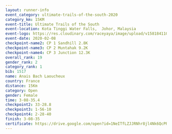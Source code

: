 ```yaml
--- 
layout: runner-info 
event_category: ultimate-trails-of-the-south-2020 
category_km: 15KM 
event-title: Ultimate Trails of the South 
event-location: Kota Tinggi Water Falls,  Johor, Malaysia 
event-logo: https://res.cloudinary.com/raceyaya/image/upload/v1581841103/logo/2020/ultimate-trails-2020_i93dfj.jpg 
event-date: 2020-02-08 
checkpoint-name2: CP 1 Sandhill 2.8K 
checkpoint-name3: CP 2 Muntahak 9.2K 
checkpoint-name4: CP 3 Junction 12.3K 
overall_rank: 19
gender_rank: 2
category_rank: 1
bib: 1517
name: Anais Bach Laoucheux
country: France
distance: 15Km
category: Open
gender: Female
time: 3-08-35.4
checkpoint2: 33-28.8
checkpoint3: 1-56-10
checkpoint4: 2-28-40
finish: 3-08-35
certificate: https://drive.google.com/open?id=1NeITfLZJJRNhr8jl4Nk6QcPRqegZXv0v
--- 
```

